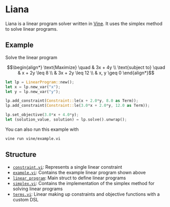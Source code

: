 # Liana

Liana is a linear program solver written in [Vine](https://vine.dev/). It uses the simplex method to solve linear programs.

## Example
Solve the linear program
```math
\begin{align*}
\text{Maximize} \quad & 3x + 4y \\
\text{subject to} \quad & x + 2y \leq 8 \\
& 3x + 2y \leq 12 \\
& x, y \geq 0
\end{align*}
```

```rust
let lp = LinearProgram::new();
let x = lp.new_var("x");
let y = lp.new_var("y");

lp.add_constraint(Constraint::le(x + 2.0*y, 8.0 as Term));
lp.add_constraint(Constraint::le(3.0*x + 2.0*y, 12.0 as Term));

lp.set_objective(3.0*x + 4.0*y);
let (solution_value, solution) = lp.solve().unwrap();
```

You can also run this example with
```bash
vine run vine/example.vi
```

## Structure
- [`constraint.vi`](./src/constraint.vi): Represents a single linear constraint
- [`example.vi`](./src/example.vi): Contains the example linear program shown above
- [`linear_program`](./src/linear_program.vi): Main struct to define linear programs
- [`simplex.vi`](./src/simplex.vi): Contains the implementation of the simplex method for solving linear programs
- [`terms.vi`](./src/terms.vi): Linear making up constraints and objective functions with a custom DSL
